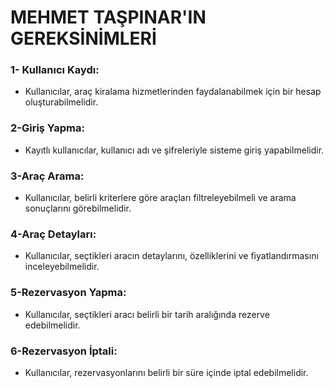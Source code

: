 
# MEHMET TAŞPINAR'IN GEREKSİNİMLERİ

### 1- Kullanıcı Kaydı:
- Kullanıcılar, araç kiralama hizmetlerinden faydalanabilmek için bir hesap oluşturabilmelidir.
### 2-Giriş Yapma:
- Kayıtlı kullanıcılar, kullanıcı adı ve şifreleriyle sisteme giriş yapabilmelidir.
### 3-Araç Arama:
- Kullanıcılar, belirli kriterlere göre araçları filtreleyebilmeli ve arama sonuçlarını görebilmelidir.
### 4-Araç Detayları:
- Kullanıcılar, seçtikleri aracın detaylarını, özelliklerini ve fiyatlandırmasını inceleyebilmelidir.
### 5-Rezervasyon Yapma:
- Kullanıcılar, seçtikleri aracı belirli bir tarih aralığında rezerve edebilmelidir.
### 6-Rezervasyon İptali:
- Kullanıcılar, rezervasyonlarını belirli bir süre içinde iptal edebilmelidir.
